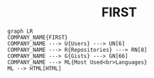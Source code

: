 <h1 align="center">FIRST</h1>

```mermaid
graph LR
COMPANY_NAME{FIRST}
COMPANY_NAME ---> U{Users} ---> UN[6]
COMPANY_NAME ---> R{Repositories} ---> RN[8]
COMPANY_NAME ---> G{Gists} ---> GN[66]
COMPANY_NAME ---> ML{Most Used<br>Languages}
ML --> HTML[HTML]
```

